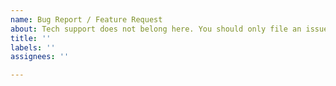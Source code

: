 ```yaml
---
name: Bug Report / Feature Request
about: Tech support does not belong here. You should only file an issue here if you think you have experienced an actual bug with Cemu or you are requesting a feature you believe would make Cemu better.
title: ''
labels: ''
assignees: ''

---
```


<!---
Please keep in mind Cemu is EXPERIMENTAL SOFTWARE.

Please read the FAQ:
https://cemu.info/faq.html/

THIS IS NOT A SUPPORT FORUM, FOR SUPPORT GO TO:
https://discord.com/invite/5psYsup/

If the FAQ does not answer your question, please go to:
https://discord.com/invite/5psYsup/

When submitting an issue, please check the following:

- You have read the above.
- You have provided the version (commit hash) of Cemu you are using.
- You have provided sufficient detail for the issue to be reproduced.
- You have provided system specs (if relevant).
- Please also provide:
  - For any issues, a log file
  - For crashes, a backtrace.
  - For graphical issues, comparison screenshots with real hardware.
  - For emulation inaccuracies, a test-case (if able).

-->
